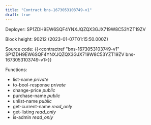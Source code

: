 ```yaml
---
title: "Contract bns-1673053103749-v1"
draft: true
---
```

Deployer: SP1ZDH9EW6SQF4YNXJQZQX3GJX719W8C53YZT19ZV


 



Block height: 90212 (2023-01-07T01:15:50.000Z)

Source code: {{<contractref "bns-1673053103749-v1" SP1ZDH9EW6SQF4YNXJQZQX3GJX719W8C53YZT19ZV bns-1673053103749-v1>}}

Functions:

* list-name _private_
* to-bool-response _private_
* change-price _public_
* purchase-name _public_
* unlist-name _public_
* get-current-name _read_only_
* get-listing _read_only_
* is-admin _read_only_
